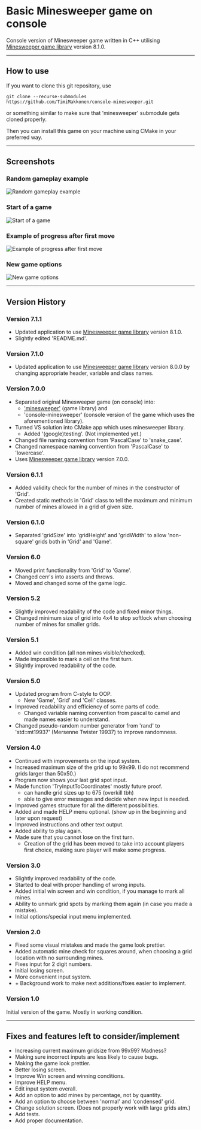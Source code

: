 # Basic Minesweeper game on console

Console version of Minesweeper game written in C++ utilising [Minesweeper game library](https://github.com/TimiMakkonen/minesweeper) version 8.1.0.

---

## How to use

If you want to clone this git repository, use

```console
git clone --recurse-submodules https://github.com/TimiMakkonen/console-minesweeper.git
```

or something similar to make sure that 'minesweeper' submodule gets cloned properly.

Then you can install this game on your machine using CMake in your preferred way.

---

## Screenshots

### Random gameplay example

![Random gameplay example](/screenshots/MinesweeperCapture1.JPG "Random example")

### Start of a game

![Start of a game](/screenshots/MinesweeperCapture3.JPG "Start of a game")

### Example of progress after first move

![Example of progress after first move](/screenshots/MinesweeperCapture2.JPG "Example of first move")

### New game options

![New game options](/screenshots/MinesweeperCapture4.JPG "New game")

---

## Version History

### Version 7.1.1

* Updated application to use [Minesweeper game library](https://github.com/TimiMakkonen/minesweeper) version 8.1.0.
* Slightly edited 'README.md'.

### Version 7.1.0

* Updated application to use [Minesweeper game library](https://github.com/TimiMakkonen/minesweeper) version 8.0.0 by changing appropriate header, variable and class names.

### Version 7.0.0

* Separated original Minesweeper game (on console) into:
  * ['minesweeper'](https://github.com/TimiMakkonen/minesweeper) (game library) and
  * 'console-minesweeper' (console version of the game which uses the aforementioned library).
* Turned VS solution into CMake app which uses minesweeper library.
  * Added '(google)testing'. (Not implemented yet.)
* Changed file naming convention from 'PascalCase' to 'snake_case'.
* Changed namespace naming convention from 'PascalCase' to 'lowercase'.
* Uses [Minesweeper game library](https://github.com/TimiMakkonen/minesweeper) version 7.0.0.

### Version 6.1.1

* Added validity check for the number of mines in the constructor of 'Grid'.
* Created static methods in 'Grid' class to tell the maximum and minimum number of mines allowed in a grid of given size.

### Version 6.1.0

* Separated 'gridSize' into 'gridHeight' and 'gridWidth' to allow 'non-square' grids both in 'Grid' and 'Game'.

### Version 6.0

* Moved print functionality from 'Grid' to 'Game'.
* Changed cerr's into asserts and throws.
* Moved and changed some of the game logic.

### Version 5.2

* Slightly improved readability of the code and fixed minor things.
* Changed minimum size of grid into 4x4 to stop softlock when choosing number of mines for smaller grids.

### Version 5.1

* Added win condition (all non mines visible/checked).
* Made impossible to mark a cell on the first turn.
* Slightly improved readability of the code.

### Version 5.0

* Updated program from C-style to OOP.
  * New 'Game', 'Grid' and 'Cell' classes.
* Improved readability and efficiency of some parts of code.
  * Changed variable naming convention from pascal to camel and made names easier to understand.
* Changed pseudo-random number generator from 'rand' to 'std::mt19937' (Mersenne Twister 19937) to improve randomness.

### Version 4.0

* Continued with improvements on the input system.
* Increased maximum size of the grid up to 99x99. (I do not recommend grids larger than 50x50.)
* Program now shows your last grid spot input.
* Made function 'TryInputToCoordinates' mostly future proof.
  * can handle grid sizes up to 675 (overkill tbh)
  * able to give error messages and decide when new input is needed.
* Improved games structure for all the different possibilities.
* Added and made HELP menu optional. (show up in the beginning and later upon request)
* Improved instructions and other text output.
* Added ability to play again.
* Made sure that you cannot lose on the first turn.
  * Creation of the grid has been moved to take into account players first choice, making sure player will make some progress.

### Version 3.0

* Slightly improved readability of the code.
* Started to deal with proper handling of wrong inputs.
* Added initial win screen and win condition, if you manage to mark all mines.
* Ability to unmark grid spots by marking them again (in case you made a mistake).
* Initial options/special input menu implemented.

### Version 2.0

* Fixed some visual mistakes and made the game look prettier.
* Added automatic mine check for squares around, when choosing a grid location with no surrounding mines.
* Fixes input for 2 digit numbers.
* Initial losing screen.
* More convenient input system.
* \+ Background work to make next additions/fixes easier to implement.

### Version 1.0

Initial version of the game. Mostly in working condition.

---

## Fixes and features left to consider/implement

* Increasing current maximum gridsize from 99x99? Madness?
* Making sure incorrect inputs are less likely to cause bugs.
* Making the game look prettier.
* Better losing screen.
* Improve Win screen and winning conditions.
* Improve HELP menu.
* Edit input system overall.
* Add an option to add mines by percentage, not by quantity.
* Add an option to choose between 'normal' and 'condensed' grid.
* Change solution screen. (Does not properly work with large grids atm.)
* Add tests.
* Add proper documentation.
